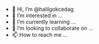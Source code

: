 - 👋 Hi, I’m @halilgokcedag
- 👀 I’m interested in ...
- 🌱 I’m currently learning ...
- 💞️ I’m looking to collaborate on ...
- 📫 How to reach me ...

<!---
halilgokcedag/halilgokcedag is a ✨ special ✨ repository because its `README.md` (this file) appears on your GitHub profile.
You can click the Preview link to take a look at your changes.
--->
